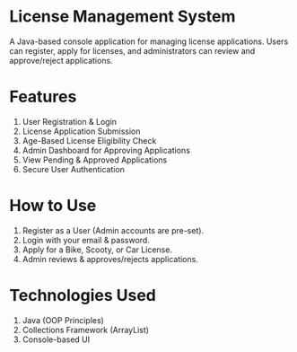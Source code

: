 # License Management System
A Java-based console application for managing license applications. Users can register, apply for licenses, and administrators can review and approve/reject applications.
# Features
1. User Registration & Login
2. License Application Submission
3. Age-Based License Eligibility Check
4. Admin Dashboard for Approving Applications
5. View Pending & Approved Applications
6. Secure User Authentication
# How to Use
1. Register as a User (Admin accounts are pre-set).
2. Login with your email & password.
3. Apply for a Bike, Scooty, or Car License.
4. Admin reviews & approves/rejects applications.
# Technologies Used
1. Java (OOP Principles)
2. Collections Framework (ArrayList)
3. Console-based UI
